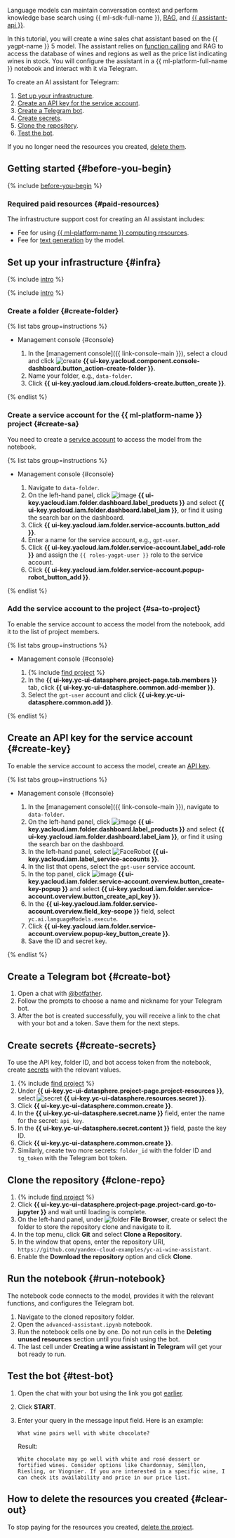 

Language models can maintain conversation context and perform knowledge base search using {{ ml-sdk-full-name }}, [RAG](https://en.wikipedia.org/wiki/Retrieval-augmented_generation), and [{{ assistant-api }}](../../foundation-models/concepts/assistant/index.md).

In this tutorial, you will create a wine sales chat assistant based on the {{ yagpt-name }} 5 model. The assistant relies on [function calling](../../foundation-models/concepts/generation/function-call.md) and RAG to access the database of wines and regions as well as the price list indicating wines in stock. You will configure the assistant in a {{ ml-platform-full-name }} notebook and interact with it via Telegram.

To create an AI assistant for Telegram:

1. [Set up your infrastructure](#infra).
1. [Create an API key for the service account](#create-key).
1. [Create a Telegram bot](#create-bot).
1. [Create secrets](#create-secrets).
1. [Clone the repository](#clone-repo).
1. [Test the bot](#test-bot).

If you no longer need the resources you created, [delete them](#clear-out).

## Getting started {#before-you-begin}

{% include [before-you-begin](../../_tutorials/_tutorials_includes/before-you-begin-datasphere.md) %}

### Required paid resources {#paid-resources}

The infrastructure support cost for creating an AI assistant includes:

* Fee for using [{{ ml-platform-name }} computing resources](../../datasphere/pricing.md).
* Fee for [text generation](../../foundation-models/pricing.md) by the model.

## Set up your infrastructure {#infra}

{% include [intro](../../_includes/datasphere/infra-intro.md) %}

{% include [intro](../../_includes/datasphere/federation-disclaimer.md) %}

### Create a folder {#create-folder}

{% list tabs group=instructions %}

- Management console {#console}

  1. In the [management console]({{ link-console-main }}), select a cloud and click ![create](../../_assets/console-icons/plus.svg) **{{ ui-key.yacloud.component.console-dashboard.button_action-create-folder }}**.
  1. Name your folder, e.g., `data-folder`.
  1. Click **{{ ui-key.yacloud.iam.cloud.folders-create.button_create }}**.

{% endlist %}

### Create a service account for the {{ ml-platform-name }} project {#create-sa}

You need to create a [service account](../../iam/concepts/users/service-accounts.md) to access the model from the notebook.

{% list tabs group=instructions %}

- Management console {#console}

  1. Navigate to `data-folder`.
  1. On the left-hand panel, click ![image](../../_assets/console-icons/dots-9.svg) **{{ ui-key.yacloud.iam.folder.dashboard.label_products }}** and select **{{ ui-key.yacloud.iam.folder.dashboard.label_iam }}**, or find it using the search bar on the dashboard.
  1. Click **{{ ui-key.yacloud.iam.folder.service-accounts.button_add }}**.
  1. Enter a name for the service account, e.g., `gpt-user`.
  1. Click **{{ ui-key.yacloud.iam.folder.service-account.label_add-role }}** and assign the `{{ roles-yagpt-user }}` role to the service account.
  1. Click **{{ ui-key.yacloud.iam.folder.service-account.popup-robot_button_add }}**.

{% endlist %}

### Add the service account to the project {#sa-to-project}

To enable the service account to access the model from the notebook, add it to the list of project members.

{% list tabs group=instructions %}

- Management console {#console}

  1. {% include [find project](../../_includes/datasphere/ui-find-project.md) %}
  1. In the **{{ ui-key.yc-ui-datasphere.project-page.tab.members }}** tab, click **{{ ui-key.yc-ui-datasphere.common.add-member }}**.
  1. Select the `gpt-user` account and click **{{ ui-key.yc-ui-datasphere.common.add }}**.

{% endlist %}

## Create an API key for the service account {#create-key}

To enable the service account to access the model, create an [API key](../../iam/concepts/authorization/api-key.md).

{% list tabs group=instructions %}

- Management console {#console}

  1. In the [management console]({{ link-console-main }}), navigate to `data-folder`.
  1. On the left-hand panel, click ![image](../../_assets/console-icons/dots-9.svg) **{{ ui-key.yacloud.iam.folder.dashboard.label_products }}** and select **{{ ui-key.yacloud.iam.folder.dashboard.label_iam }}**, or find it using the search bar on the dashboard.
  1. In the left-hand panel, select ![FaceRobot](../../_assets/console-icons/face-robot.svg) **{{ ui-key.yacloud.iam.label_service-accounts }}**.
  1. In the list that opens, select the `gpt-user` service account.
  1. In the top panel, click ![image](../../_assets/console-icons/plus.svg) **{{ ui-key.yacloud.iam.folder.service-account.overview.button_create-key-popup }}** and select **{{ ui-key.yacloud.iam.folder.service-account.overview.button_create_api_key }}**.
  1. In the **{{ ui-key.yacloud.iam.folder.service-account.overview.field_key-scope }}** field, select `yc.ai.languageModels.execute`.
  1. Click **{{ ui-key.yacloud.iam.folder.service-account.overview.popup-key_button_create }}**.
  1. Save the ID and secret key.

{% endlist %}

## Create a Telegram bot {#create-bot}

1. Open a chat with [@botfather](https://t.me/botfather).
1. Follow the prompts to choose a name and nickname for your Telegram bot.
1. After the bot is created successfully, you will receive a link to the chat with your bot and a token. Save them for the next steps.

## Create secrets {#create-secrets}

To use the API key, folder ID, and bot access token from the notebook, create [secrets](../../datasphere/concepts/secrets.md) with the relevant values.

1. {% include [find project](../../_includes/datasphere/ui-find-project.md) %}
1. Under **{{ ui-key.yc-ui-datasphere.project-page.project-resources }}**, select ![secret](../../_assets/console-icons/shield-check.svg) **{{ ui-key.yc-ui-datasphere.resources.secret }}**.
1. Click **{{ ui-key.yc-ui-datasphere.common.create }}**.
1. In the **{{ ui-key.yc-ui-datasphere.secret.name }}** field, enter the name for the secret: `api_key`.
1. In the **{{ ui-key.yc-ui-datasphere.secret.content }}** field, paste the key ID.
1. Click **{{ ui-key.yc-ui-datasphere.common.create }}**.
1. Similarly, create two more secrets: `folder_id` with the folder ID and `tg_token` with the Telegram bot token.

## Clone the repository {#clone-repo}

1. {% include [find project](../../_includes/datasphere/ui-find-project.md) %}
1. Click **{{ ui-key.yc-ui-datasphere.project-page.project-card.go-to-jupyter }}** and wait until loading is complete.
1. On the left-hand panel, under ![folder](../../_assets/datasphere/jupyterlab/folder.svg) **File Browser**, create or select the folder to store the repository clone and navigate to it.
1. In the top menu, click **Git** and select **Clone a Repository**.
1. In the window that opens, enter the repository URI, `https://github.com/yandex-cloud-examples/yc-ai-wine-assistant`.
1. Enable the **Download the repository** option and click **Clone**.

## Run the notebook {#run-notebook}

The notebook code connects to the model, provides it with the relevant functions, and configures the Telegram bot.

1. Navigate to the cloned repository folder.
1. Open the `advanced-assistant.ipynb` notebook.
1. Run the notebook cells one by one. Do not run cells in the **Deleting unused resources** section until you finish using the bot.
1. The last cell under **Creating a wine assistant in Telegram** will get your bot ready to run.

## Test the bot {#test-bot}

1. Open the chat with your bot using the link you got [earlier](#create-bot).
1. Click **START**.
1. Enter your query in the message input field. Here is an example:

   ```text
   What wine pairs well with white chocolate?
   ```

   Result:

   ```text
   White chocolate may go well with white and rosé dessert or fortified wines. Consider options like Chardonnay, Sémillon, Riesling, or Viognier. If you are interested in a specific wine, I can check its availability and price in our price list.
   ```

## How to delete the resources you created {#clear-out}

To stop paying for the resources you created, [delete the project](../../datasphere/operations/projects/delete.md).